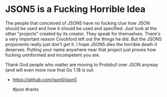 # JSON5 is a Fucking Horrible Idea

The people that conceived of JSON5 have no fucking clue how JSON should
be used and how it should be used and specified. Just look at the other
"projects" created by its creator. They speak for themselves. There's a
very important reason Crockford left out the things he did. But the
JSON5 proponents really just don't get it. I hope JSON5 dies the
horrible death it deserves. Putting your name anywhere near that
project just proves how fucking uninformed and incompetent you are.

Thank God people who matter are moving to Protobuf over JSON anyway (and
will even more now that Go 1.18 is out.

* <https://github.com/json5/json5>

    #json #rants
